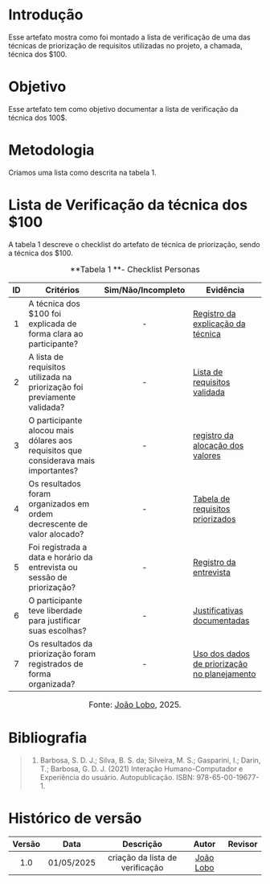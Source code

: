 # Introdução
Esse artefato mostra como foi montado a lista de verificação de uma das técnicas de priorização de requisitos utilizadas no projeto, a chamada, técnica dos $100.

# Objetivo
Esse artefato tem como objetivo documentar a lista de verificação da técnica dos 100$.

# Metodologia
Criamos uma lista como descrita na tabela 1. 

# Lista de Verificação da técnica dos $100

A tabela 1 descreve o checklist do artefato de técnica de priorização, sendo a técnica dos $100.

<font size="3"><p style="text-align: center">**Tabela 1 **- Checklist Personas </p></font>

| ID  | Critérios                                                                                   | Sim/Não/Incompleto | Evidência |
|:---:|---------------------------------------------------------------------------------------------|:------------------:|-----------|
| 1   | A técnica dos $100 foi explicada de forma clara ao participante?                            | -                  | [Registro da explicação da técnica](https://youtu.be/7-dGe4FVTEU?feature=shared) |
| 2   | A lista de requisitos utilizada na priorização foi previamente validada?                    | -                  | [Lista de requisitos validada](https://requisitos-de-software.github.io/2025.1-DetranDF/Elicita%C3%A7%C3%A3o/Tecnicas-de-elecita%C3%A7%C3%A3o/requisitos-elicitados/) |
| 3   | O participante alocou mais dólares aos requisitos que considerava mais importantes?                | -                  | [registro da alocação dos valores](../../../assets/$100/ex-tabela-priorizada.png) |
| 4   | Os resultados foram organizados em ordem decrescente de valor alocado?                      | -                  | [Tabela de requisitos priorizados](https://drive.google.com/drive/folders/1Ts0zEpnzTZKEZZzqT586Xev-ig72KGBK?usp=drive_link) |
| 5   | Foi registrada a data e horário da entrevista ou sessão de priorização?                     | -                  | [Registro da entrevista](https://youtu.be/7-dGe4FVTEU?feature=shared) |
| 6   | O participante teve liberdade para justificar suas escolhas?                                | -                  | [Justificativas documentadas](../../../assets/verificação/priorizacao/6.png) |
| 7   | Os resultados da priorização foram registrados de forma organizada?                         | -                  | [Uso dos dados de priorização no planejamento](../../../assets/verificação/priorizacao/7.png) |



<font size="3"><p style="text-align: center">Fonte: [João Lobo](https://github.com/joaolobo10), 2025.</p></font>

# Bibliografia
> 1. Barbosa, S. D. J.; Silva, B. S. da; Silveira, M. S.; Gasparini, I.; Darin, T.; Barbosa, G. D. J. (2021) Interação Humano-Computador e Experiência do usuário. Autopublicação. ISBN: 978-65-00-19677-1.

# Histórico de versão

| Versão |    Data    |       Descrição        |                     Autor                      |                  Revisor                   |
| :----: | :--------: | :--------------------: | :--------------------------------------------: | :----------------------------------------: |
|  1.0   | 01/05/2025 | criação da lista de verificação | [João Lobo](https://github.com/joaolobo10)  |  |